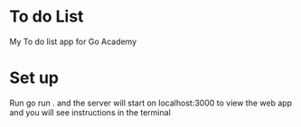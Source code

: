 # To do List 

My To do list app for Go Academy

# Set up 

Run go run . and the server will start on localhost:3000 to view the web app and you will see instructions in the terminal
